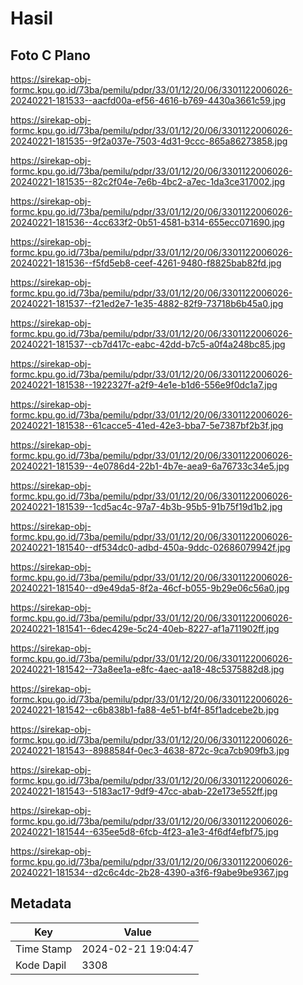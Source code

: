 # Hasil

## Foto C Plano

https://sirekap-obj-formc.kpu.go.id/73ba/pemilu/pdpr/33/01/12/20/06/3301122006026-20240221-181533--aacfd00a-ef56-4616-b769-4430a3661c59.jpg

https://sirekap-obj-formc.kpu.go.id/73ba/pemilu/pdpr/33/01/12/20/06/3301122006026-20240221-181535--9f2a037e-7503-4d31-9ccc-865a86273858.jpg

https://sirekap-obj-formc.kpu.go.id/73ba/pemilu/pdpr/33/01/12/20/06/3301122006026-20240221-181535--82c2f04e-7e6b-4bc2-a7ec-1da3ce317002.jpg

https://sirekap-obj-formc.kpu.go.id/73ba/pemilu/pdpr/33/01/12/20/06/3301122006026-20240221-181536--4cc633f2-0b51-4581-b314-655ecc071690.jpg

https://sirekap-obj-formc.kpu.go.id/73ba/pemilu/pdpr/33/01/12/20/06/3301122006026-20240221-181536--f5fd5eb8-ceef-4261-9480-f8825bab82fd.jpg

https://sirekap-obj-formc.kpu.go.id/73ba/pemilu/pdpr/33/01/12/20/06/3301122006026-20240221-181537--f21ed2e7-1e35-4882-82f9-73718b6b45a0.jpg

https://sirekap-obj-formc.kpu.go.id/73ba/pemilu/pdpr/33/01/12/20/06/3301122006026-20240221-181537--cb7d417c-eabc-42dd-b7c5-a0f4a248bc85.jpg

https://sirekap-obj-formc.kpu.go.id/73ba/pemilu/pdpr/33/01/12/20/06/3301122006026-20240221-181538--1922327f-a2f9-4e1e-b1d6-556e9f0dc1a7.jpg

https://sirekap-obj-formc.kpu.go.id/73ba/pemilu/pdpr/33/01/12/20/06/3301122006026-20240221-181538--61cacce5-41ed-42e3-bba7-5e7387bf2b3f.jpg

https://sirekap-obj-formc.kpu.go.id/73ba/pemilu/pdpr/33/01/12/20/06/3301122006026-20240221-181539--4e0786d4-22b1-4b7e-aea9-6a76733c34e5.jpg

https://sirekap-obj-formc.kpu.go.id/73ba/pemilu/pdpr/33/01/12/20/06/3301122006026-20240221-181539--1cd5ac4c-97a7-4b3b-95b5-91b75f19d1b2.jpg

https://sirekap-obj-formc.kpu.go.id/73ba/pemilu/pdpr/33/01/12/20/06/3301122006026-20240221-181540--df534dc0-adbd-450a-9ddc-02686079942f.jpg

https://sirekap-obj-formc.kpu.go.id/73ba/pemilu/pdpr/33/01/12/20/06/3301122006026-20240221-181540--d9e49da5-8f2a-46cf-b055-9b29e06c56a0.jpg

https://sirekap-obj-formc.kpu.go.id/73ba/pemilu/pdpr/33/01/12/20/06/3301122006026-20240221-181541--6dec429e-5c24-40eb-8227-af1a711902ff.jpg

https://sirekap-obj-formc.kpu.go.id/73ba/pemilu/pdpr/33/01/12/20/06/3301122006026-20240221-181542--73a8ee1a-e8fc-4aec-aa18-48c5375882d8.jpg

https://sirekap-obj-formc.kpu.go.id/73ba/pemilu/pdpr/33/01/12/20/06/3301122006026-20240221-181542--c6b838b1-fa88-4e51-bf4f-85f1adcebe2b.jpg

https://sirekap-obj-formc.kpu.go.id/73ba/pemilu/pdpr/33/01/12/20/06/3301122006026-20240221-181543--8988584f-0ec3-4638-872c-9ca7cb909fb3.jpg

https://sirekap-obj-formc.kpu.go.id/73ba/pemilu/pdpr/33/01/12/20/06/3301122006026-20240221-181543--5183ac17-9df9-47cc-abab-22e173e552ff.jpg

https://sirekap-obj-formc.kpu.go.id/73ba/pemilu/pdpr/33/01/12/20/06/3301122006026-20240221-181544--635ee5d8-6fcb-4f23-a1e3-4f6df4efbf75.jpg

https://sirekap-obj-formc.kpu.go.id/73ba/pemilu/pdpr/33/01/12/20/06/3301122006026-20240221-181534--d2c6c4dc-2b28-4390-a3f6-f9abe9be9367.jpg


## Metadata

| Key        | Value               |
| ---------- | ------------------- |
| Time Stamp | 2024-02-21 19:04:47 |
| Kode Dapil | 3308                |



